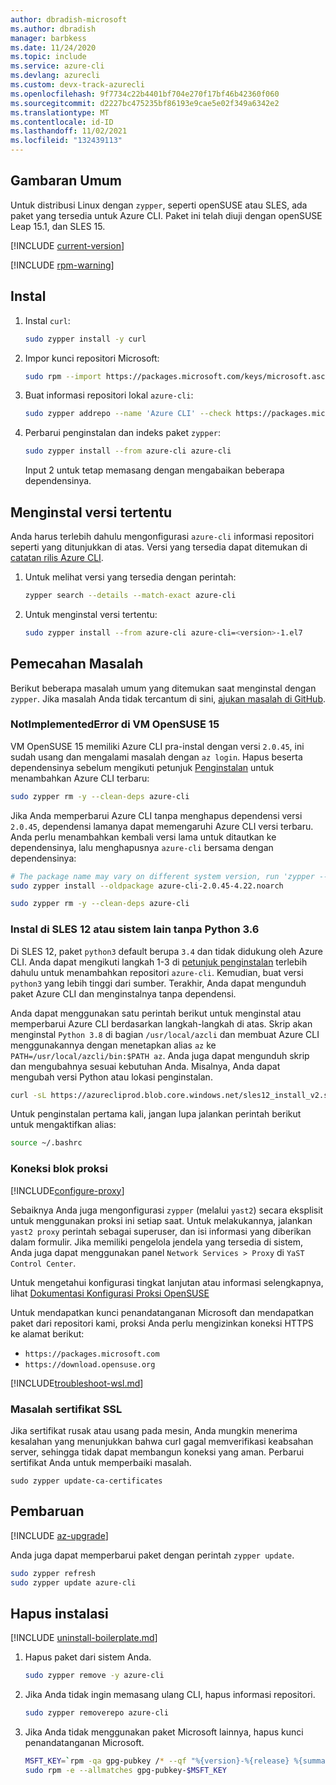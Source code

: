 ```yaml
---
author: dbradish-microsoft
ms.author: dbradish
manager: barbkess
ms.date: 11/24/2020
ms.topic: include
ms.service: azure-cli
ms.devlang: azurecli
ms.custom: devx-track-azurecli
ms.openlocfilehash: 9f7734c22b4401bf704e270f17bf46b42360f060
ms.sourcegitcommit: d2227bc475235bf86193e9cae5e02f349a6342e2
ms.translationtype: MT
ms.contentlocale: id-ID
ms.lasthandoff: 11/02/2021
ms.locfileid: "132439113"
---
```

## <a name="overview"></a>Gambaran Umum

Untuk distribusi Linux dengan `zypper`, seperti openSUSE atau SLES, ada paket yang tersedia untuk Azure CLI. Paket ini telah diuji dengan openSUSE Leap 15.1, dan SLES 15.

[!INCLUDE [current-version](current-version.md)]

[!INCLUDE [rpm-warning](rpm-warning.md)]

## <a name="install"></a>Instal

1. Instal `curl`:

   ```bash
   sudo zypper install -y curl
   ```

2. Impor kunci repositori Microsoft:

   ```bash
   sudo rpm --import https://packages.microsoft.com/keys/microsoft.asc
   ```

3. Buat informasi repositori lokal `azure-cli`:

   ```bash
   sudo zypper addrepo --name 'Azure CLI' --check https://packages.microsoft.com/yumrepos/azure-cli azure-cli
   ```

4. Perbarui penginstalan dan indeks paket `zypper`:

   ```bash
   sudo zypper install --from azure-cli azure-cli
   ```

   Input 2 untuk tetap memasang dengan mengabaikan beberapa dependensinya.

## <a name="install-specific-version"></a>Menginstal versi tertentu

Anda harus terlebih dahulu mengonfigurasi `azure-cli` informasi repositori seperti yang ditunjukkan di atas. Versi yang tersedia dapat ditemukan di [catatan rilis Azure CLI](/cli/azure/release-notes-azure-cli).

1. Untuk melihat versi yang tersedia dengan perintah:

   ```bash
   zypper search --details --match-exact azure-cli
   ```

2. Untuk menginstal versi tertentu:

   ```bash
   sudo zypper install --from azure-cli azure-cli=<version>-1.el7
   ```

## <a name="troubleshooting"></a>Pemecahan Masalah

Berikut beberapa masalah umum yang ditemukan saat menginstal dengan `zypper`. Jika masalah Anda tidak tercantum di sini, [ajukan masalah di GitHub](https://github.com/Azure/azure-cli/issues).

### <a name="notimplementederror-on-opensuse-15-vm"></a>NotImplementedError di VM OpenSUSE 15
VM OpenSUSE 15 memiliki Azure CLI pra-instal dengan versi `2.0.45`, ini sudah usang dan mengalami masalah dengan `az login`. Hapus beserta dependensinya sebelum mengikuti petunjuk [Penginstalan](#install) untuk menambahkan Azure CLI terbaru:

```bash
sudo zypper rm -y --clean-deps azure-cli
```

Jika Anda memperbarui Azure CLI tanpa menghapus dependensi versi `2.0.45`, dependensi lamanya dapat memengaruhi Azure CLI versi terbaru. Anda perlu menambahkan kembali versi lama untuk ditautkan ke dependensinya, lalu menghapusnya `azure-cli` bersama dengan dependensinya:

```bash
# The package name may vary on different system version, run 'zypper --no-refresh info azure-cli' to check the source package format
sudo zypper install --oldpackage azure-cli-2.0.45-4.22.noarch

sudo zypper rm -y --clean-deps azure-cli
```

### <a name="install-on-sles-12-or-other-systems-without-python-36"></a>Instal di SLES 12 atau sistem lain tanpa Python 3.6

Di SLES 12, paket `python3` default berupa `3.4` dan tidak didukung oleh Azure CLI. Anda dapat mengikuti langkah 1-3 di [petunjuk penginstalan](#install) terlebih dahulu untuk menambahkan repositori `azure-cli`. Kemudian, buat versi `python3` yang lebih tinggi dari sumber. Terakhir, Anda dapat mengunduh paket Azure CLI dan menginstalnya tanpa dependensi.

Anda dapat menggunakan satu perintah berikut untuk menginstal atau memperbarui Azure CLI berdasarkan langkah-langkah di atas. Skrip akan menginstal `Python 3.8` di bagian `/usr/local/azcli` dan membuat Azure CLI menggunakannya dengan menetapkan alias `az` ke `PATH=/usr/local/azcli/bin:$PATH az`. Anda juga dapat mengunduh skrip dan mengubahnya sesuai kebutuhan Anda. Misalnya, Anda dapat mengubah versi Python atau lokasi penginstalan.

```bash
curl -sL https://azurecliprod.blob.core.windows.net/sles12_install_v2.sh | sudo bash
```
Untuk penginstalan pertama kali, jangan lupa jalankan perintah berikut untuk mengaktifkan alias:

```bash
source ~/.bashrc
```

### <a name="proxy-blocks-connection"></a>Koneksi blok proksi

[!INCLUDE[configure-proxy](configure-proxy.md)]

Sebaiknya Anda juga mengonfigurasi `zypper` (melalui `yast2`) secara eksplisit untuk menggunakan proksi ini setiap saat. Untuk melakukannya, jalankan `yast2 proxy` perintah sebagai superuser, dan isi informasi yang diberikan dalam formulir. Jika memiliki pengelola jendela yang tersedia di sistem, Anda juga dapat menggunakan panel `Network Services > Proxy` di `YaST Control Center`.

Untuk mengetahui konfigurasi tingkat lanjutan atau informasi selengkapnya, lihat [Dokumentasi Konfigurasi Proksi OpenSUSE](https://www.suse.com/documentation/slms1/book_slms/data/sec_wy_config_updates_proxy.html)

Untuk mendapatkan kunci penandatanganan Microsoft dan mendapatkan paket dari repositori kami, proksi Anda perlu mengizinkan koneksi HTTPS ke alamat berikut:

* `https://packages.microsoft.com`
* `https://download.opensuse.org`

[!INCLUDE[troubleshoot-wsl.md](troubleshoot-wsl.md)]

### <a name="ssl-certificate-problem"></a>Masalah sertifikat SSL

Jika sertifikat rusak atau usang pada mesin, Anda mungkin menerima kesalahan yang menunjukkan bahwa curl gagal memverifikasi keabsahan server, sehingga tidak dapat membangun koneksi yang aman.  Perbarui sertifikat Anda untuk memperbaiki masalah.

```bach
sudo zypper update-ca-certificates
```

## <a name="update"></a>Pembaruan

[!INCLUDE [az-upgrade](az-upgrade.md)]

Anda juga dapat memperbarui paket dengan perintah `zypper update`.

```bash
sudo zypper refresh
sudo zypper update azure-cli
```

## <a name="uninstall"></a>Hapus instalasi

[!INCLUDE [uninstall-boilerplate.md](uninstall-boilerplate.md)]

1. Hapus paket dari sistem Anda.

    ```bash
    sudo zypper remove -y azure-cli
    ```

2. Jika Anda tidak ingin memasang ulang CLI, hapus informasi repositori.

   ```bash
   sudo zypper removerepo azure-cli
   ```

3. Jika Anda tidak menggunakan paket Microsoft lainnya, hapus kunci penandatanganan Microsoft.

   ```bash
   MSFT_KEY=`rpm -qa gpg-pubkey /* --qf "%{version}-%{release} %{summary}\n" | grep Microsoft | awk '{print $1}'`
   sudo rpm -e --allmatches gpg-pubkey-$MSFT_KEY
   ```
